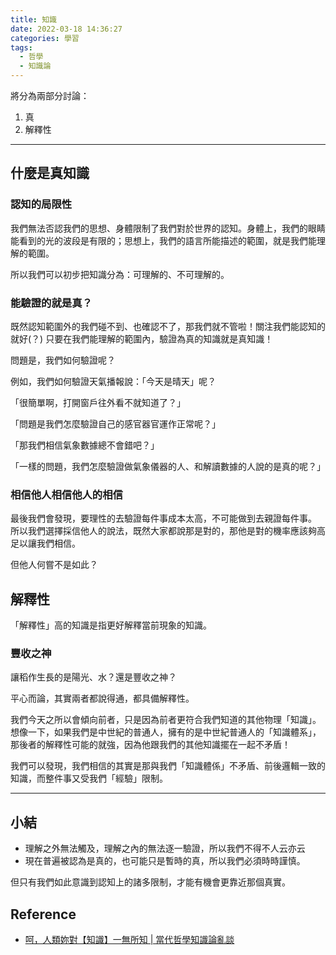 ```yaml
---
title: 知識
date: 2022-03-18 14:36:27
categories: 學習
tags:
  - 哲學
  - 知識論
---
```


將分為兩部分討論：
1. 真
2. 解釋性

---

## 什麼是真知識

### 認知的局限性

我們無法否認我們的思想、身體限制了我們對於世界的認知。身體上，我們的眼睛能看到的光的波段是有限的；思想上，我們的語言所能描述的範圍，就是我們能理解的範圍。

所以我們可以初步把知識分為：可理解的、不可理解的。

### 能驗證的就是真？

既然認知範圍外的我們碰不到、也確認不了，那我們就不管啦！關注我們能認知的就好(？)
只要在我們能理解的範圍內，驗證為真的知識就是真知識！

問題是，我們如何驗證呢？

例如，我們如何驗證天氣播報說：「今天是晴天」呢？

「很簡單啊，打開窗戶往外看不就知道了？」

「問題是我們怎麼驗證自己的感官器官運作正常呢？」

「那我們相信氣象數據總不會錯吧？」

「一樣的問題，我們怎麼驗證做氣象儀器的人、和解讀數據的人說的是真的呢？」


### 相信他人相信他人的相信

最後我們會發現，要理性的去驗證每件事成本太高，不可能做到去親證每件事。
所以我們選擇採信他人的說法，既然大家都說那是對的，那他是對的機率應該夠高足以讓我們相信。

但他人何嘗不是如此？

## 解釋性

「解釋性」高的知識是指更好解釋當前現象的知識。

### 豐收之神
讓稻作生長的是陽光、水？還是豐收之神？

平心而論，其實兩者都說得通，都具備解釋性。

我們今天之所以會傾向前者，只是因為前者更符合我們知道的其他物理「知識」。想像一下，如果我們是中世紀的普通人，擁有的是中世紀普通人的「知識體系」，那後者的解釋性可能的就強，因為他跟我們的其他知識擺在一起不矛盾！

我們可以發現，我們相信的其實是那與我們「知識體係」不矛盾、前後邏輯一致的知識，而整件事又受我們「經驗」限制。

---

## 小結

- 理解之外無法觸及，理解之內的無法逐一驗證，所以我們不得不人云亦云
- 現在普遍被認為是真的，也可能只是暫時的真，所以我們必須時時謹慎。

但只有我們如此意識到認知上的諸多限制，才能有機會更靠近那個真實。

## Reference
- [呵，人類妳對【知識】一無所知 | 當代哲學知識論亂談](https://www.youtube.com/watch?v=BciWSosc-Uo&t=1s)